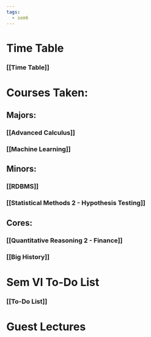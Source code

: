 ```yaml
---
tags:
  - sem6
---
```

# Time Table
### [[Time Table]]
# Courses Taken:

## Majors:
### [[Advanced Calculus]]
### [[Machine Learning]]
## Minors:
### [[RDBMS]]
### [[Statistical Methods 2 - Hypothesis Testing]]

## Cores:
### [[Quantitative Reasoning 2 -  Finance]]
### [[Big History]]

# Sem VI To-Do List
### [[To-Do List]]

# Guest Lectures

